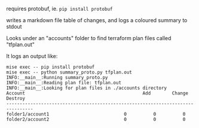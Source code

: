 
requires protobuf, ie. `pip install protobuf`

writes a markdown file table of changes, and logs a coloured summary to stdout

Looks under an "accounts" folder to find terraform plan files called "tfplan.out"

It logs an output like:

```text
mise exec -- pip install protobuf
mise exec -- python summary_proto.py tfplan.out
INFO:__main__:Running summary_proto.py
INFO:__main__:Reading plan file: tfplan.out
INFO:__main__:Looking for plan files in ./accounts directory
Account                                            Add        Change     Destroy   
--------------------------------------------------------------------------------
folder1/account1                            0          0          0         
folder2/account2                            0          0          0         
```
